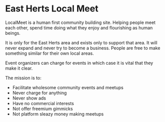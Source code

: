 # East Herts Local Meet

LocalMeet is a human first community building site. Helping people meet each other, spend time doing what they enjoy and flourishing as human beings.

It is only for the East Herts area and exists only to support that area. It will never expand and never try to become a business. People are free to make something similar for their own local areas.

Event organizers can charge for events in which case it is vital that they make it clear.

The mission is to:

 * Facilitate wholesome community events and meetups
 * Never charge for anything
 * Never show ads
 * Have no commercial interests  
 * Not offer freemium gimmicks 
 * Not platform sleazy money making meetups

